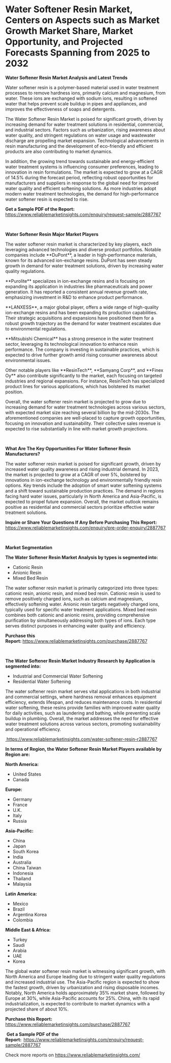 <p><h1>Water Softener Resin Market, Centers on Aspects such as Market Growth Market Share, Market Opportunity, and Projected Forecasts Spanning from 2025 to 2032</h1></p><p><strong>Water Softener Resin Market Analysis and Latest Trends</strong></p>
<p><p>Water softener resin is a polymer-based material used in water treatment processes to remove hardness ions, primarily calcium and magnesium, from water. These ions are exchanged with sodium ions, resulting in softened water that helps prevent scale buildup in pipes and appliances, and improves the effectiveness of soaps and detergents.</p><p>The Water Softener Resin Market is poised for significant growth, driven by increasing demand for water treatment solutions in residential, commercial, and industrial sectors. Factors such as urbanization, rising awareness about water quality, and stringent regulations on water usage and wastewater discharge are propelling market expansion. Technological advancements in resin manufacturing and the development of eco-friendly and efficient products are also contributing to market dynamics. </p><p>In addition, the growing trend towards sustainable and energy-efficient water treatment systems is influencing consumer preferences, leading to innovation in resin formulations. The market is expected to grow at a CAGR of 14.5% during the forecast period, reflecting robust opportunities for manufacturers and suppliers in response to the global need for improved water quality and efficient softening solutions. As more industries adopt modern water treatment technologies, the demand for high-performance water softener resin is expected to rise.</p></p>
<p><strong>Get a Sample PDF of the Report:&nbsp;</strong> <a href="https://www.reliablemarketinsights.com/enquiry/request-sample/2887767?utm_campaign=3270&utm_medium=2&utm_source=Github&utm_content=ia&utm_term=14032025&utm_id=water-softener-resin">https://www.reliablemarketinsights.com/enquiry/request-sample/2887767</a></p>
<p>&nbsp;</p>
<p><strong>Water Softener Resin Major Market Players</strong></p>
<p><p>The water softener resin market is characterized by key players, each leveraging advanced technologies and diverse product portfolios. Notable companies include **DuPont**, a leader in high-performance materials, known for its advanced ion-exchange resins. DuPont has seen steady growth in demand for water treatment solutions, driven by increasing water quality regulations.</p><p>**Purolite** specializes in ion-exchange resins and is focusing on expanding its application in industries like pharmaceuticals and power generation. It has reported a consistent annual revenue growth rate, emphasizing investment in R&D to enhance product performance.</p><p>**LANXESS**, a major global player, offers a wide range of high-quality ion-exchange resins and has been expanding its production capabilities. Their strategic acquisitions and expansions have positioned them for a robust growth trajectory as the demand for water treatment escalates due to environmental regulations.</p><p>**Mitsubishi Chemical** has a strong presence in the water treatment sector, leveraging its technological innovation to enhance resin performance. The company is investing in sustainable practices, which is expected to drive further growth amid rising consumer awareness about environmental issues.</p><p>Other notable players like **ResinTech**, **Samyang Corp**, and **Finex Oy** also contribute significantly to the market, each focusing on targeted industries and regional expansions. For instance, ResinTech has specialized product lines for various applications, which has bolstered its market position.</p><p>Overall, the water softener resin market is projected to grow due to increasing demand for water treatment technologies across various sectors, with expected market size reaching several billion by the mid-2030s. The aforementioned companies are well-placed to capture growth opportunities, focusing on innovation and sustainability. Their collective sales revenue is expected to rise substantially in line with market growth projections.</p></p>
<p>&nbsp;</p>
<p><strong>What Are The Key Opportunities For Water Softener Resin Manufacturers?</strong></p>
<p><p>The water softener resin market is poised for significant growth, driven by increased water quality awareness and rising industrial demand. In 2023, the market is projected to grow at a CAGR of over 5%, bolstered by innovations in ion-exchange technology and environmentally friendly resin options. Key trends include the adoption of smart water softening systems and a shift toward sustainable production practices. The demand in regions facing hard water issues, particularly in North America and Asia-Pacific, is expected to propel future expansion. Overall, the market outlook remains positive as residential and commercial sectors prioritize effective water treatment solutions.</p></p>
<p><strong>Inquire or Share Your Questions If Any Before Purchasing This Report:</strong> <a href="https://www.reliablemarketinsights.com/enquiry/pre-order-enquiry/2887767?utm_campaign=3270&utm_medium=2&utm_source=Github&utm_content=ia&utm_term=14032025&utm_id=water-softener-resin">https://www.reliablemarketinsights.com/enquiry/pre-order-enquiry/2887767</a></p>
<p>&nbsp;</p>
<p><strong>Market Segmentation</strong></p>
<p><strong>The Water Softener Resin Market Analysis by types is segmented into:</strong></p>
<p><ul><li>Cationic Resin</li><li>Anionic Resin</li><li>Mixed Bed Resin</li></ul></p>
<p><p>The water softener resin market is primarily categorized into three types: cationic resin, anionic resin, and mixed bed resin. Cationic resin is used to remove positively charged ions, such as calcium and magnesium, effectively softening water. Anionic resin targets negatively charged ions, typically used for specific water treatment applications. Mixed bed resin combines both cationic and anionic resins, providing comprehensive purification by simultaneously addressing both types of ions. Each type serves distinct purposes in enhancing water quality and efficiency.</p></p>
<p><strong>Purchase this Report:&nbsp;</strong><a href="https://www.reliablemarketinsights.com/purchase/2887767?utm_campaign=3270&utm_medium=2&utm_source=Github&utm_content=ia&utm_term=14032025&utm_id=water-softener-resin">https://www.reliablemarketinsights.com/purchase/2887767</a></p>
<p>&nbsp;</p>
<p><strong>The Water Softener Resin Market Industry Research by Application is segmented into:</strong></p>
<p><ul><li>Industrial and Commercial Water Softening</li><li>Residential Water Softening</li></ul></p>
<p><p>The water softener resin market serves vital applications in both industrial and commercial settings, where hardness removal enhances equipment efficiency, extends lifespan, and reduces maintenance costs. In residential water softening, these resins provide families with improved water quality for daily activities, such as laundering and bathing, while preventing scale buildup in plumbing. Overall, the market addresses the need for effective water treatment solutions across various sectors, promoting sustainability and operational efficiency.</p></p>
<p><a href="https://www.reliablemarketinsights.com/water-softener-resin-r2887767?utm_campaign=3270&utm_medium=2&utm_source=Github&utm_content=ia&utm_term=14032025&utm_id=water-softener-resin">&nbsp;https://www.reliablemarketinsights.com/water-softener-resin-r2887767</a></p>
<p><strong>In terms of Region, the Water Softener Resin Market Players available by Region are:</strong></p>
<p>
    <p> <strong> North America: </strong>
        <ul>
            <li>United States</li>
            <li>Canada</li>
        </ul>
        </p> 
    <p> <strong> Europe: </strong>
        <ul>
            <li>Germany</li>
            <li>France</li>
            <li>U.K.</li>
            <li>Italy</li>
            <li>Russia</li>
        </ul>
        </p> 
    <p> <strong> Asia-Pacific: </strong>
        <ul>
            <li>China</li>
            <li>Japan</li>
            <li>South Korea</li>
            <li>India</li>
            <li>Australia</li>
            <li>China Taiwan</li>
            <li>Indonesia</li>
            <li>Thailand</li>
            <li>Malaysia</li>
        </ul>
        </p> 
    <p> <strong> Latin America: </strong>
        <ul>
            <li>Mexico</li>
            <li>Brazil</li>
            <li>Argentina Korea</li>
            <li>Colombia</li>
        </ul>
        </p> 
    <p> <strong> Middle East & Africa: </strong>
        <ul>
            <li>Turkey</li>
            <li>Saudi</li>
            <li>Arabia</li>
            <li>UAE</li>
            <li>Korea</li>
        </ul>
    </p>
    </p>
<p><p>The global water softener resin market is witnessing significant growth, with North America and Europe leading due to stringent water quality regulations and increased industrial use. The Asia-Pacific region is expected to show the fastest growth, driven by urbanization and rising disposable incomes. Notably, North America holds approximately 35% market share, followed by Europe at 30%, while Asia-Pacific accounts for 25%. China, with its rapid industrialization, is expected to contribute to market dynamics with a projected share of about 10%.</p></p>
<p><strong>Purchase this Report: </strong><a href="https://www.reliablemarketinsights.com/purchase/2887767?utm_campaign=3270&utm_medium=2&utm_source=Github&utm_content=ia&utm_term=14032025&utm_id=water-softener-resin">https://www.reliablemarketinsights.com/purchase/2887767</a></p>
<p>&nbsp;<strong>Get a Sample PDF of the Report:&nbsp;&nbsp;</strong><a href="https://www.reliablemarketinsights.com/enquiry/request-sample/2887767?utm_campaign=3270&utm_medium=2&utm_source=Github&utm_content=ia&utm_term=14032025&utm_id=water-softener-resin">https://www.reliablemarketinsights.com/enquiry/request-sample/2887767</a></p>
<p><strong></strong></p>
<p>Check more reports on <a href="https://www.reliablemarketinsights.com/?utm_campaign=3270&utm_medium=2&utm_source=Github&utm_content=ia&utm_term=14032025&utm_id=water-softener-resin">https://www.reliablemarketinsights.com/</a></p>